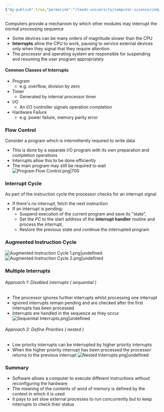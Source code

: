 ```yaml
---
{"dg-publish":true,"permalink":"/leeds-university/computer-science/compulsory-modules/computer-architecture/section-6-system-interrupts/section-6-system-interrupts/"}
---
```


Computers provide a mechanism by which other modules may interrupt the normal processing sequence
- Some devices can be many orders of magnitude slower than the CPU
- **Interrupts** allow the CPU to work, pausing to service external devices only when they signal that they require attention
- The processor and operating system are responsible for suspending and resuming the user program appropriately

#### Common Classes of Interrupts
- Program
	- e.g. overflow, division by zero
- Timer
	- Generated by internal processor timer
- I/O
	- An I/O controller signals operation completion
- Hardware Failure
	- e.g. power failure, memory parity error
### Flow Control
Consider a program which is intermittently required to write data
- This is done by a separate I/O program with its own preparation and completion operations
- Interrupts allow this to be done efficiently 
- The main program may still be required to wait
![Program Flow Control.png|700](/img/user/Leeds%20University/Computer%20Science/Compulsory%20Modules/Computer%20Architecture/Section%206%20-%20System%20Interrupts/Program%20Flow%20Control.png)
### Interrupt Cycle
As part of the instruction cycle the processor checks for an interrupt signal
- If there's no interrupt, fetch the next instruction
- If an interrupt is pending:
	- Suspend execution of the current program and save its "state",
	- Set the *PC* to the start address of the **interrupt handler** routine and process the interrupt,
	- Restore the previous state and continue the interrupted program
### Augmented Instruction Cycle
![Augmented Instruction Cycle 1.png|undefined](/img/user/Leeds%20University/Computer%20Science/Compulsory%20Modules/Computer%20Architecture/Section%206%20-%20System%20Interrupts/Augmented%20Instruction%20Cycle%201.png)
![Augmented Instruction Cycle 2.png|undefined](/img/user/Leeds%20University/Computer%20Science/Compulsory%20Modules/Computer%20Architecture/Section%206%20-%20System%20Interrupts/Augmented%20Instruction%20Cycle%202.png)
### Multiple Interrupts
###### Approach 1: Disabled interrupts ( sequential )
- The processor ignores further interrupts whilst processing one interrupt
- Ignored interrupts remain pending and are checked after the first interrupts has been processed
- Interrupts are handled in the sequence as they occur
![Sequential Interrupts.png|undefined](/img/user/Leeds%20University/Computer%20Science/Compulsory%20Modules/Computer%20Architecture/Section%206%20-%20System%20Interrupts/Sequential%20Interrupts.png)
###### Approach 2: Define Priorities ( nested )
- Low priority interrupts can be interrupted by higher priority interrupts
- When the higher priority interrupt has been processed the processor returns to the previous interrupt
![Nested Interrupts.png|undefined](/img/user/Leeds%20University/Computer%20Science/Compulsory%20Modules/Computer%20Architecture/Section%206%20-%20System%20Interrupts/Nested%20Interrupts.png)
### Summary
- Software allows a computer to execute different instructions without reconfiguring the hardware
- The meaning of the contents of word of memory is defined by the context in which it is used
- It pays to set slow external processes to run concurrently but to keep interrupts to check their status
